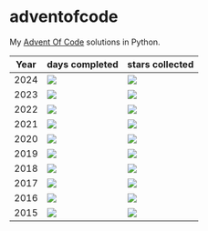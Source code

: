 # adventofcode
My [Advent Of Code](https://adventofcode.com/) solutions in Python.

| Year | days completed | stars collected   |
|---|---|---|
| 2024 | ![](https://img.shields.io/badge/days%20completed-0-red&year=2024) | ![](https://img.shields.io/badge/stars%20⭐-0-yellow&year=2024) |
| 2023 | ![](https://img.shields.io/badge/days%20completed-0-red&year=2023) | ![](https://img.shields.io/badge/stars%20⭐-0-yellow&year=2023) |
| 2022 | ![](https://img.shields.io/badge/days%20completed-6-red&year=2022) | ![](https://img.shields.io/badge/stars%20⭐-12-yellow&year=2022) |
| 2021 | ![](https://img.shields.io/badge/days%20completed-8-red&year=2021) | ![](https://img.shields.io/badge/stars%20⭐-17-yellow&year=2021) |
| 2020 | ![](https://img.shields.io/badge/days%20completed-8-red&year=2020) | ![](https://img.shields.io/badge/stars%20⭐-18-yellow&year=2020) |
| 2019 | ![](https://img.shields.io/badge/days%20completed-6-red&year=2019) | ![](https://img.shields.io/badge/stars%20⭐-14-yellow&year=2019) |
| 2018 | ![](https://img.shields.io/badge/days%20completed-5-red&year=2018) | ![](https://img.shields.io/badge/stars%20⭐-10-yellow&year=2018) |
| 2017 | ![](https://img.shields.io/badge/days%20completed-6-red&year=2017) | ![](https://img.shields.io/badge/stars%20⭐-13-yellow&year=2017) |
| 2016 | ![](https://img.shields.io/badge/days%20completed-15-red&year=2016) | ![](https://img.shields.io/badge/stars%20⭐-30-yellow&year=2016) |
| 2015 | ![](https://img.shields.io/badge/days%20completed-12-red&year=2015) | ![](https://img.shields.io/badge/stars%20⭐-27-yellow&year=2015) |
